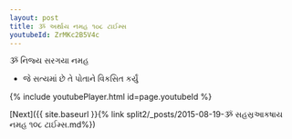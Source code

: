 ```yaml
---
layout: post
title: ૐ અર્થાય નમહ ૧૦૮ ટાઈમ્સ
youtubeId: ZrMKc2B5V4c
---
```

 
 
 ૐ નિજ્ય સરગયા નમહ  
 
 -  જે સત્યમાં છે તે પોતાને વિકસિત કર્યું 
 
  
 
  
 
 
 
 
 
 


{% include youtubePlayer.html id=page.youtubeId %}
 
[Next]({{ site.baseurl }}{% link  split2/_posts/2015-08-19-ૐ સહસ્રઆકષાય નમહ  ૧૦૮ ટાઈમ્સ.md%})
 
